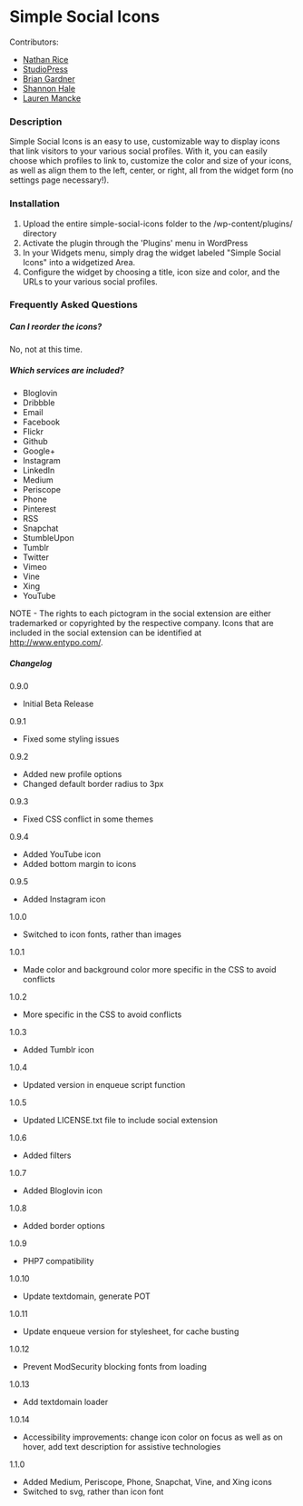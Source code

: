 # Simple Social Icons

Contributors: 
* [Nathan Rice](https://github.com/nathanrice)
* [StudioPress](https://github.com/studiopress)
* [Brian Gardner](https://github.com/bgardner)
* [Shannon Hale](https://github.com/shannonsans)
* [Lauren Mancke](https://github.com/laurenmancke)

### Description

Simple Social Icons is an easy to use, customizable way to display icons that link visitors to your various social profiles. With it, you can easily choose which profiles to link to, customize the color and size of your icons, as well as align them to the left, center, or right, all from the widget form (no settings page necessary!).

### Installation

1. Upload the entire simple-social-icons folder to the /wp-content/plugins/ directory
2. Activate the plugin through the 'Plugins' menu in WordPress
3. In your Widgets menu, simply drag the widget labeled "Simple Social Icons" into a widgetized Area.
4. Configure the widget by choosing a title, icon size and color, and the URLs to your various social profiles.

### Frequently Asked Questions

##### Can I reorder the icons?

No, not at this time.

##### Which services are included?

* Bloglovin
* Dribbble
* Email
* Facebook
* Flickr
* Github
* Google+
* Instagram
* LinkedIn
* Medium
* Periscope
* Phone
* Pinterest
* RSS
* Snapchat
* StumbleUpon
* Tumblr
* Twitter
* Vimeo
* Vine
* Xing
* YouTube

NOTE - The rights to each pictogram in the social extension are either trademarked or copyrighted by the respective company. Icons that are included in the social extension can be identified at http://www.entypo.com/.

##### Changelog

0.9.0
* Initial Beta Release

0.9.1
* Fixed some styling issues

0.9.2
* Added new profile options
* Changed default border radius to 3px

0.9.3
* Fixed CSS conflict in some themes

0.9.4
* Added YouTube icon
* Added bottom margin to icons

0.9.5
* Added Instagram icon

1.0.0
* Switched to icon fonts, rather than images

1.0.1
* Made color and background color more specific in the CSS to avoid conflicts

1.0.2
* More specific in the CSS to avoid conflicts

1.0.3
* Added Tumblr icon

1.0.4
* Updated version in enqueue script function

1.0.5
* Updated LICENSE.txt file to include social extension

1.0.6
* Added filters

1.0.7
* Added Bloglovin icon

1.0.8
* Added border options

1.0.9
* PHP7 compatibility

1.0.10
* Update textdomain, generate POT

1.0.11
* Update enqueue version for stylesheet, for cache busting

1.0.12
* Prevent ModSecurity blocking fonts from loading

1.0.13
* Add textdomain loader

1.0.14
* Accessibility improvements: change icon color on focus as well as on hover, add text description for assistive technologies

1.1.0
* Added Medium, Periscope, Phone, Snapchat, Vine, and Xing icons
* Switched to svg, rather than icon font
